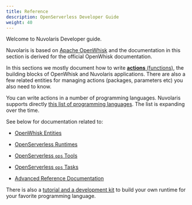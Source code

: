 ```yaml
---
title: Reference
description: OpenServerless Developer Guide
weight: 40
---
```

Welcome to Nuvolaris Developer guide.

Nuvolaris is based on [Apache OpenWhisk](https://openwhisk.apache.org)
and the documentation in this section is derived for the official
OpenWhisk documentation.

In this sections we mostly document how to write [**actions**
(functions)](#actions.adoc), the building blocks of OpenWhisk and
Nuvolaris applications. There are also a few related entities for
managing actions (packages, parameters etc) you also need to know.

You can write actions in a number of programming languages. Nuvolaris
supports directly [this list of programming
languages](#index-runtimes.adoc). The list is expanding over the time.

See below for documentation related to:

- [OpenWhisk Entities](#index-entities.adoc)

- [OpenServerless Runtimes](#index-runtimes.adoc)

- [OpenServerless `ops` Tools](tools)

- [OpenServerless `ops` Tasks](tasks)

- [Advanced Reference Documentation](#index-references)

There is also a [tutorial and a development
kit](#actions-actionloop.adoc) to build your own runtime for your
favorite programming language.
